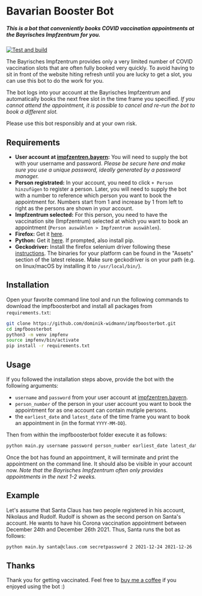# Bavarian Booster Bot
##### This is a bot that conveniently books COVID vaccination appointments at the Bayrisches Impfzentrum for you.  

[![Test and build](https://github.com/dominik-widmann/impfboosterbot/actions/workflows/test_and_install.yaml/badge.svg)](https://github.com/dominik-widmann/impfboosterbot/actions/workflows/test_and_install.yaml)

The Bayrisches Impfzentrum provides only a very limited number of COVID vaccination slots that are often fully booked very quickly. To avoid having to sit in front of the website hiting refresh until you are lucky to get a slot, you can use this bot to do the work for you.

The bot logs into your account at the Bayrisches Impfzentrum and automatically books the next free slot in the time frame you specified. _If you cannot attend the appointment, it is possible to cancel and re-run the bot to book a different slot._ 

Please use this bot responsibly and at your own risk.

## Requirements
* **User account at [impfzentren.bayern](https://impfzentren.bayern):** You will need to supply the bot with your username and password. _Please be secure here and make sure you use a unique password, ideally generated by a password manager._
* **Person registrated:** In your account, you need to click `+ Person hinzufügen` to register a person. Later, you will need to supply the bot with a number to reference which person you want to book the appointment for. Numbers start from 1 and increase by 1 from left to right as the persons are shown in your account.
* **Impfzentrum selected:** For this person, you need to have the vaccination site (Impfzentrum) selected at which you want to book an appointment (`Person auswählen > Impfzentrum auswählen`).
* **Firefox:** Get it [here](https://www.mozilla.org/en-US/firefox/new/).
* **Python:** Get it [here](https://www.python.org/downloads/). If prompted, also install pip.
* **Geckodriver:** Install the firefox selenium driver following these [instructions](https://github.com/mozilla/geckodriver/releases). The binaries for your platform can be found in the "Assets" section of the latest release. Make sure geckodriver is on your path (e.g. on linux/macOS by installing it to `/usr/local/bin/`).

## Installation
Open your favorite command line tool and run the following commands to download the impfboosterbot and install all packages from `requirements.txt`:

```bash
git clone https://github.com/dominik-widmann/impfboosterbot.git
cd impfboosterbot
python3 -m venv impfenv
source impfenv/bin/activate
pip install -r requirements.txt 
```

## Usage
If you followed the installation steps above, provide the bot with the following arguments:
* `username` and `password` from your user account at [impfzentren.bayern](https://impfzentren.bayern).
* `person_number` of the person in your user account you want to book the appointment for as one account can contain mutiple persons.
* the `earliest_date` and `latest_date` of the time frame you want to book an appointment in (in the format `YYYY-MM-DD`).

Then from within the impfboosterbot folder execute it as follows: 
```bash
python main.py username password person_number earliest_date latest_date
```
Once the bot has found an appointment, it will terminate and print the appointment on the command line. It should also be visible in your account now. _Note that the Bayrisches Impfzentrum often only provides appointments in the next 1-2 weeks._

## Example 
Let's assume that Santa Claus has two people registered in his account, Nikolaus and Rudolf. Rudolf is shown as the second person on Santa's account. He wants to have his Corona vaccination appointment between December 24th and December 26th 2021. Thus, Santa runs the bot as follows:
```bash
python main.by santa@claus.com secretpassword 2 2021-12-24 2021-12-26
```

## Thanks
Thank you for getting vaccinated. Feel free to [buy me a coffee](https://ko-fi.com/dominikwidmann) if you enjoyed using the bot :)
